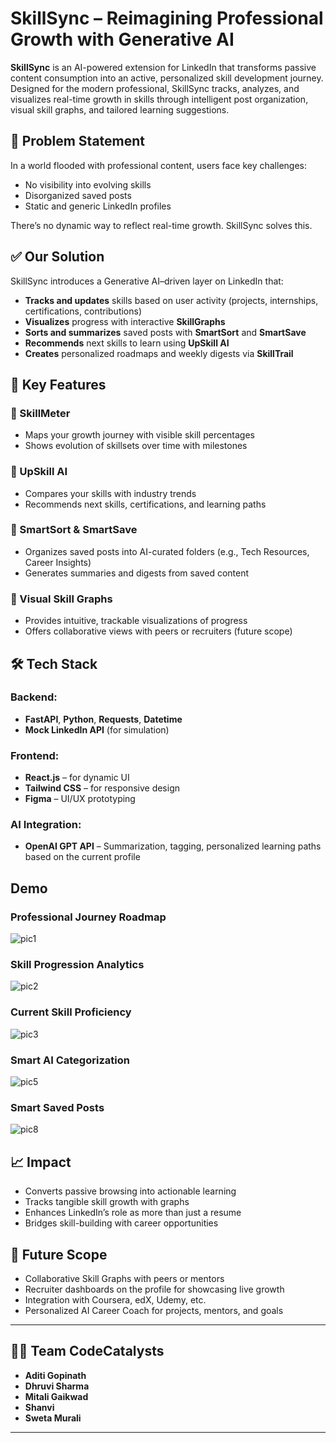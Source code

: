# SkillSync – Reimagining Professional Growth with Generative AI

**SkillSync** is an AI-powered extension for LinkedIn that transforms passive content consumption into an active, personalized skill development journey. Designed for the modern professional, SkillSync tracks, analyzes, and visualizes real-time growth in skills through intelligent post organization, visual skill graphs, and tailored learning suggestions.

## 🚀 Problem Statement

In a world flooded with professional content, users face key challenges:

-  No visibility into evolving skills  
-  Disorganized saved posts  
-  Static and generic LinkedIn profiles  

There’s no dynamic way to reflect real-time growth. SkillSync solves this.

## ✅ Our Solution

SkillSync introduces a Generative AI–driven layer on LinkedIn that:
- **Tracks and updates** skills based on user activity (projects, internships, certifications, contributions)
- **Visualizes** progress with interactive **SkillGraphs**
- **Sorts and summarizes** saved posts with **SmartSort** and **SmartSave**
- **Recommends** next skills to learn using **UpSkill AI**
- **Creates** personalized roadmaps and weekly digests via **SkillTrail**

## 🌟 Key Features

### 🔹 SkillMeter
- Maps your growth journey with visible skill percentages
- Shows evolution of skillsets over time with milestones

### 🔹 UpSkill AI
- Compares your skills with industry trends
- Recommends next skills, certifications, and learning paths

### 🔹 SmartSort & SmartSave
- Organizes saved posts into AI-curated folders (e.g., Tech Resources, Career Insights)
- Generates summaries and digests from saved content

### 🔹 Visual Skill Graphs
- Provides intuitive, trackable visualizations of progress
- Offers collaborative views with peers or recruiters (future scope)

## 🛠 Tech Stack

### Backend:
- **FastAPI**, **Python**, **Requests**, **Datetime**
- **Mock LinkedIn API** (for simulation)

### Frontend:
- **React.js** – for dynamic UI
- **Tailwind CSS** – for responsive design
- **Figma** – UI/UX prototyping

### AI Integration:
- **OpenAI GPT API** – Summarization, tagging, personalized learning paths based on the current profile

##  Demo
### **Professional Journey Roadmap**
![pic1](https://github.com/user-attachments/assets/23c3eb90-06b9-470e-b29d-13de61bf6d4f)
### **Skill Progression Analytics**
![pic2](https://github.com/user-attachments/assets/7a66537a-4266-4def-98c4-1f3ab0982910)
### **Current Skill Proficiency**
![pic3](https://github.com/user-attachments/assets/ede30e78-a426-418d-89e0-602d956e40da)
### **Smart AI Categorization**
![pic5](https://github.com/user-attachments/assets/24f5d5f1-2934-4cdf-9467-a671c7f5a325)
### **Smart Saved Posts**
![pic8](https://github.com/user-attachments/assets/34dcb3e9-8903-4816-891d-e1fc495ebae7)


## 📈 Impact

- Converts passive browsing into actionable learning
- Tracks tangible skill growth with graphs
- Enhances LinkedIn’s role as more than just a resume
- Bridges skill-building with career opportunities

## 🔮 Future Scope

- Collaborative Skill Graphs with peers or mentors
- Recruiter dashboards on the profile for showcasing live growth
- Integration with Coursera, edX, Udemy, etc.
- Personalized AI Career Coach for projects, mentors, and goals

---

## 👩‍💻 Team CodeCatalysts

- **Aditi Gopinath**  
- **Dhruvi Sharma**  
- **Mitali Gaikwad**  
- **Shanvi**  
- **Sweta Murali**

---
